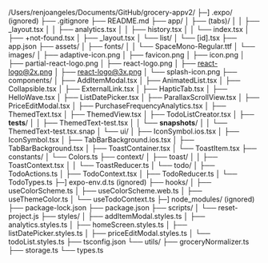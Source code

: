 /Users/renjoangeles/Documents/GitHub/grocery-appv2/
├─] .expo/ (ignored)
├── .gitignore
├── README.md
├── app/
│ ├── (tabs)/
│ │ ├── \_layout.tsx
│ │ ├── analytics.tsx
│ │ ├── history.tsx
│ │ └── index.tsx
│ ├── +not-found.tsx
│ ├── \_layout.tsx
│ └── list/
│ └── [id].tsx
├── app.json
├── assets/
│ ├── fonts/
│ │ └── SpaceMono-Regular.ttf
│ └── images/
│ ├── adaptive-icon.png
│ ├── favicon.png
│ ├── icon.png
│ ├── partial-react-logo.png
│ ├── react-logo.png
│ ├── react-logo@2x.png
│ ├── react-logo@3x.png
│ └── splash-icon.png
├── components/
│ ├── AddItemModal.tsx
│ ├── AnimatedList.tsx
│ ├── Collapsible.tsx
│ ├── ExternalLink.tsx
│ ├── HapticTab.tsx
│ ├── HelloWave.tsx
│ ├── ListDatePicker.tsx
│ ├── ParallaxScrollView.tsx
│ ├── PriceEditModal.tsx
│ ├── PurchaseFrequencyAnalytics.tsx
│ ├── ThemedText.tsx
│ ├── ThemedView.tsx
│ ├── TodoListCreator.tsx
│ ├── **tests**/
│ │ ├── ThemedText-test.tsx
│ │ └── **snapshots**/
│ │ └── ThemedText-test.tsx.snap
│ └── ui/
│ ├── IconSymbol.ios.tsx
│ ├── IconSymbol.tsx
│ ├── TabBarBackground.ios.tsx
│ ├── TabBarBackground.tsx
│ ├── ToastContainer.tsx
│ └── ToastItem.tsx
├── constants/
│ └── Colors.ts
├── context/
│ ├── toast/
│ │ ├── ToastContext.tsx
│ │ └── ToastReducer.ts
│ └── todo/
│ ├── TodoActions.ts
│ ├── TodoContext.tsx
│ ├── TodoReducer.ts
│ └── TodoTypes.ts
├─] expo-env.d.ts (ignored)
├── hooks/
│ ├── useColorScheme.ts
│ ├── useColorScheme.web.ts
│ ├── useThemeColor.ts
│ └── useTodoContext.ts
├─] node_modules/ (ignored)
├── package-lock.json
├── package.json
├── scripts/
│ └── reset-project.js
├── styles/
│ ├── addItemModal.styles.ts
│ ├── analytics.styles.ts
│ ├── homeScreen.styles.ts
│ ├── listDatePicker.styles.ts
│ ├── priceEditModal.styles.ts
│ └── todoList.styles.ts
├── tsconfig.json
└── utils/
├── groceryNormalizer.ts
├── storage.ts
└── types.ts
